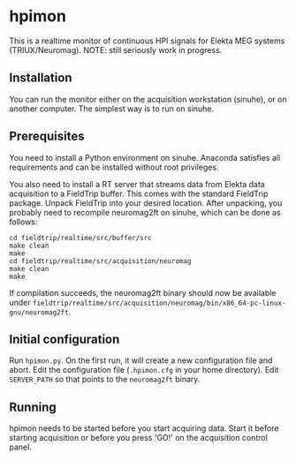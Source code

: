 # hpimon

This is a realtime monitor of continuous HPI signals for Elekta MEG systems (TRIUX/Neuromag). NOTE: still seriously work in progress.

## Installation

You can run the monitor either on the acquisition workstation (sinuhe), or on another computer. The simplest way is to run on sinuhe.

## Prerequisites

You need to install a Python environment on sinuhe. Anaconda satisfies all requirements and can be installed without root privileges.

You also need to install a RT server that streams data from Elekta data acquisition to a FieldTrip buffer. This comes with the standard FieldTrip package. Unpack FieldTrip into your desired location. After unpacking, you probably need to recompile neuromag2ft on sinuhe, which can be done as follows:

```
cd fieldtrip/realtime/src/buffer/src
make clean
make
cd fieldtrip/realtime/src/acquisition/neuromag
make clean
make
```

If compilation succeeds, the neuromag2ft binary should now be available under `fieldtrip/realtime/src/acquisition/neuromag/bin/x86_64-pc-linux-gnu/neuromag2ft`.

## Initial configuration

Run `hpimon.py`. On the first run, it will create a new configuration file and abort. Edit the configuration file (`.hpimon.cfg` in your home directory). Edit `SERVER_PATH` so that points to the `neuromag2ft` binary.

## Running

hpimon needs to be started before you start acquiring data. Start it before starting acquisition or before you press 'GO!' on the acquisition control panel.











